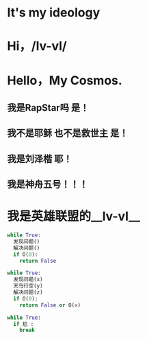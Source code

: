 # It's my ideology
# Hi，/__lv-vl__/
# Hello，My Cosmos.
## 我是RapStar吗 是！

## 我不是耶稣 也不是救世主 是！

## 我是刘泽楷 耶！

## 我是神舟五号！！！

# 我是英雄联盟的__lv-vl__
```python
while True:
  发现问题()
  解决问题()
  if O(0):
    return False
```
```python
while True:
  发现问题(x)
  天马行空(y)
  解决问题(z)
  if O(0):
    return False or O(∝)
```
```python
while True:
  if 尬 :
    break
```
